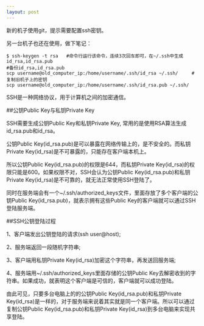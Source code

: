 ```yaml
---
layout: post
---
```


新的机子使用git，提示需要配置ssh密钥。

另一台机子也还在使用，做下笔记：

    $ ssh-keygen -t rsa   #命令行运行该命令，连续3次回车即可，在~/.ssh中生成id_rsa,id_rsa.pub
    #备份id_rsa,id_rsa.pub
    scp username@old_computer_ip:/home/username/.ssh/id_rsa ~/.ssh/     #复制旧机子上的密钥
    scp username@old_computer_ip:/home/username/.ssh/id_rsa.pub ~/.ssh/


SSH是一种网络协议，用于计算机之间的加密通信。

##公钥Public Key与私钥Private Key

SSH需要生成公钥Public Key和私钥Private Key, 常用的是使用RSA算法生成id_rsa.pub和id_rsa。

公钥Public Key(id_rsa.pub)是可以暴露在网络传输上的，是不安全的。而私钥Private Key(id_rsa)是不可暴露的，只能存在客户端本机上。

所以公钥Public Key(id_rsa.pub)的权限是644，而私钥Private Key(id_rsa)的权限只能是600。如果权限不对，SSH会认为公钥Public Key(id_rsa.pub)和私钥Private Key(id_rsa)是不可靠的，就无法正常使用SSH登陆了。

同时在服务端会有一个~/.ssh/authorized_keys文件，里面存放了多个客户端的公钥Public Key(id_rsa.pub)，就表示拥有这些Public Key的客户端就可以通过SSH登陆服务端。

##SSH公钥登陆过程

1、客户端发出公钥登陆的请求(ssh user@host);

2、服务端返回一段随机字符串;

3、客户端用私钥Private Key(id_rsa)加密这个字符串，再发送回服务端;

4、服务端用~/.ssh/authorized_keys里面存储的公钥Public Key去解密收到的字符串。如果成功，就表明这个客户端是可信的，客户端就可以成功登陆。


由此可见，只要多台电脑上的的公钥Public Key(id_rsa.pub)和私钥Private Key(id_rsa)是一样的，对于服务端来说着其实就是同一个客户端。所以可以通过复制公钥Public Key(id_rsa.pub)和私钥Private Key(id_rsa)到多台电脑来实现共享登陆。
